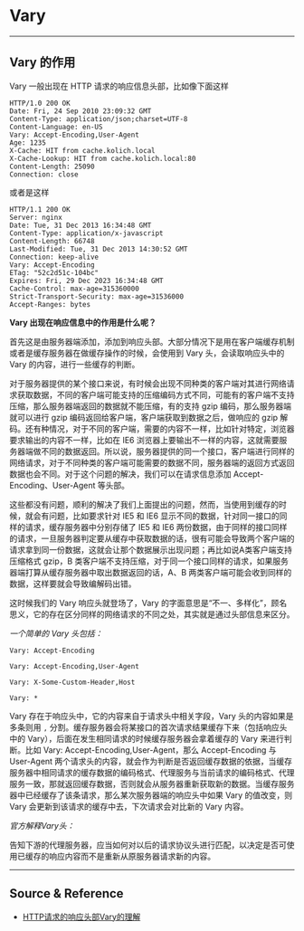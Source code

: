# Vary

---

## Vary 的作用

Vary 一般出现在 HTTP 请求的响应信息头部，比如像下面这样
```
HTTP/1.0 200 OK
Date: Fri, 24 Sep 2010 23:09:32 GMT
Content-Type: application/json;charset=UTF-8
Content-Language: en-US
Vary: Accept-Encoding,User-Agent
Age: 1235
X-Cache: HIT from cache.kolich.local
X-Cache-Lookup: HIT from cache.kolich.local:80
Content-Length: 25090
Connection: close
```

或者是这样
```
HTTP/1.1 200 OK
Server: nginx
Date: Tue, 31 Dec 2013 16:34:48 GMT
Content-Type: application/x-javascript
Content-Length: 66748
Last-Modified: Tue, 31 Dec 2013 14:30:52 GMT
Connection: keep-alive
Vary: Accept-Encoding
ETag: "52c2d51c-104bc"
Expires: Fri, 29 Dec 2023 16:34:48 GMT
Cache-Control: max-age=315360000
Strict-Transport-Security: max-age=31536000
Accept-Ranges: bytes
```

**Vary 出现在响应信息中的作用是什么呢？**

首先这是由服务器端添加，添加到响应头部。大部分情况下是用在客户端缓存机制或者是缓存服务器在做缓存操作的时候，会使用到 Vary 头，会读取响应头中的 Vary 的内容，进行一些缓存的判断。

对于服务器提供的某个接口来说，有时候会出现不同种类的客户端对其进行网络请求获取数据，不同的客户端可能支持的压缩编码方式不同，可能有的客户端不支持压缩，那么服务器端返回的数据就不能压缩，有的支持 gzip 编码，那么服务器端就可以进行 gzip 编码返回给客户端，客户端获取到数据之后，做响应的 gzip 解码。还有种情况，对于不同的客户端，需要的内容不一样，比如针对特定，浏览器要求输出的内容不一样，比如在 IE6 浏览器上要输出不一样的内容，这就需要服务器端做不同的数据返回。所以说，服务器提供的同一个接口，客户端进行同样的网络请求，对于不同种类的客户端可能需要的数据不同，服务器端的返回方式返回数据也会不同。对于这个问题的解决，我们可以在请求信息添加 Accept-Encoding、User-Agent 等头部。

这些都没有问题，顺利的解决了我们上面提出的问题，然而，当使用到缓存的时候，就会有问题，比如要求针对 IE5 和 IE6 显示不同的数据，针对同一接口的同样的请求，缓存服务器中分别存储了 IE5 和 IE6 两份数据，由于同样的接口同样的请求，一旦服务器判定要从缓存中获取数据的话，很有可能会导致两个客户端的请求拿到同一份数据，这就会让那个数据展示出现问题；再比如说A类客户端支持压缩格式 gzip，B 类客户端不支持压缩，对于同一个接口同样的请求，如果服务器端打算从缓存服务器中取出数据返回的话，A、B 两类客户端可能会收到同样的数据，这样要就会导致编解码出错。

这时候我们的 Vary 响应头就登场了，Vary 的字面意思是“不一、多样化”，顾名思义，它的存在区分同样的网络请求的不同之处，其实就是通过头部信息来区分。

*一个简单的 Vary 头包括：*
```
Vary: Accept-Encoding

Vary: Accept-Encoding,User-Agent

Vary: X-Some-Custom-Header,Host

Vary: *
```

Vary 存在于响应头中，它的内容来自于请求头中相关字段，Vary 头的内容如果是多条则用 `,` 分割。缓存服务器会将某接口的首次请求结果缓存下来（包括响应头中的 Vary），后面在发生相同请求的时候缓存服务器会拿着缓存的 Vary 来进行判断。比如 Vary: Accept-Encoding,User-Agent，那么 Accept-Encoding 与 User-Agent 两个请求头的内容，就会作为判断是否返回缓存数据的依据，当缓存服务器中相同请求的缓存数据的编码格式、代理服务与当前请求的编码格式、代理服务一致，那就返回缓存数据，否则就会从服务器重新获取新的数据。当缓存服务器中已经缓存了该条请求，那么某次服务器端的响应头中如果 Vary 的值改变，则 Vary 会更新到该请求的缓存中去，下次请求会对比新的 Vary 内容。

*官方解释Vary头：*

告知下游的代理服务器，应当如何对以后的请求协议头进行匹配，以决定是否可使用已缓存的响应内容而不是重新从原服务器请求新的内容。

---

## Source & Reference

- [HTTP请求的响应头部Vary的理解](https://blog.csdn.net/qq_29405933/article/details/84315254)
